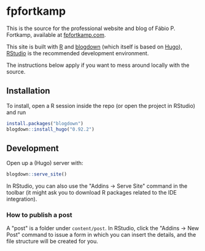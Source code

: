 # fpfortkamp

This is the source for the professional website and blog of Fábio P. Fortkamp, available at [fpfortkamp.com](fpfortkamp.com).

This site is built with [R](https://www.r-project.org/) and [blogdown](https://bookdown.org/yihui/blogdown) (which itself is based on [Hugo](https://gohugo.io/)), [RStudio](https://posit.co/download/rstudio-desktop/) is the recommended development environment.

The instructions below apply if you want to mess around locally with the source.

## Installation

To install, open a R session inside the repo (or open the project in RStudio) and run

``` r
install.packages("blogdown")
blogdown::install_hugo("0.92.2")
```

## Development

Open up a (Hugo) server with:

```r
blogdown::serve_site()
```

In RStudio, you can also use the "Addins -> Serve Site" command in the
toolbar (it might ask you to download R packages related to the IDE
integration).

### How to publish a post

A "post" is a folder under `content/post`. In RStudio, click the 
"Addins -> New Post" command to issue a form in which you can insert the details,
 and the file structure will be created for you.
